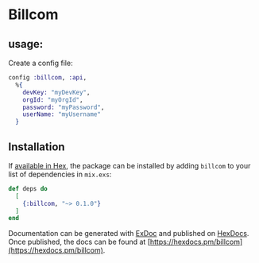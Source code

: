 # Billcom

## usage:

Create a config file:

```elixir
config :billcom, :api,
  %{
    devKey: "myDevKey",
    orgId: "myOrgId",
    password: "myPassword",
    userName: "myUsername"
  }

```

## Installation

If [available in Hex](https://hex.pm/docs/publish), the package can be installed
by adding `billcom` to your list of dependencies in `mix.exs`:

```elixir
def deps do
  [
    {:billcom, "~> 0.1.0"}
  ]
end
```

Documentation can be generated with [ExDoc](https://github.com/elixir-lang/ex_doc)
and published on [HexDocs](https://hexdocs.pm). Once published, the docs can
be found at [https://hexdocs.pm/billcom](https://hexdocs.pm/billcom).

